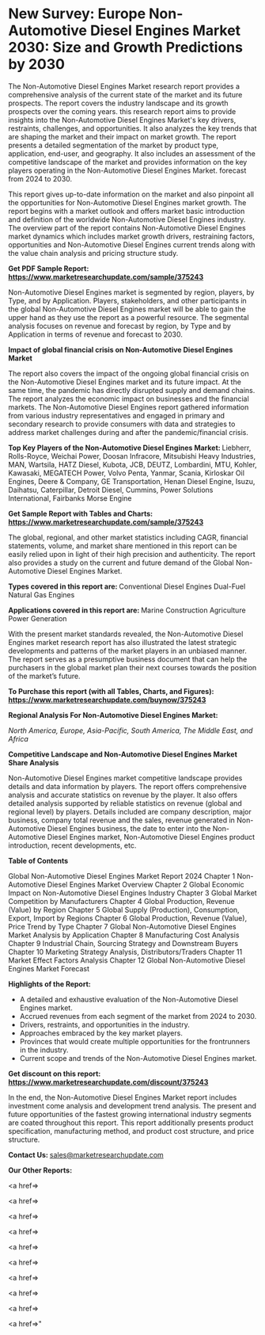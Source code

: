 # New Survey: Europe Non-Automotive Diesel Engines Market 2030: Size and Growth Predictions by 2030

The Non-Automotive Diesel Engines Market research report provides a comprehensive analysis of the current state of the market and its future prospects. The report covers the industry landscape and its growth prospects over the coming years. this research report aims to provide insights into the Non-Automotive Diesel Engines Market's key drivers, restraints, challenges, and opportunities. It also analyzes the key trends that are shaping the market and their impact on market growth. The report presents a detailed segmentation of the market by product type, application, end-user, and geography. It also includes an assessment of the competitive landscape of the market and provides information on the key players operating in the Non-Automotive Diesel Engines Market. forecast from 2024 to 2030.

This report gives up-to-date information on the market and also pinpoint all the opportunities for Non-Automotive Diesel Engines market growth. The report begins with a market outlook and offers market basic introduction and definition of the worldwide Non-Automotive Diesel Engines industry. The overview part of the report contains Non-Automotive Diesel Engines market dynamics which includes market growth drivers, restraining factors, opportunities and Non-Automotive Diesel Engines current trends along with the value chain analysis and pricing structure study.

<strong><b>Get PDF Sample Report: <a href=https://www.marketresearchupdate.com/sample/375243>https://www.marketresearchupdate.com/sample/375243</a></b></strong>

Non-Automotive Diesel Engines market is segmented by region, players, by Type, and by Application. Players, stakeholders, and other participants in the global Non-Automotive Diesel Engines market will be able to gain the upper hand as they use the report as a powerful resource. The segmental analysis focuses on revenue and forecast by region, by Type and by Application in terms of revenue and forecast to 2030.

<strong><b>Impact of global financial crisis on Non-Automotive Diesel Engines Market</b></strong>

The report also covers the impact of the ongoing global financial crisis on the Non-Automotive Diesel Engines market and its future impact. At the same time, the pandemic has directly disrupted supply and demand chains. The report analyzes the economic impact on businesses and the financial markets. The Non-Automotive Diesel Engines report gathered information from various industry representatives and engaged in primary and secondary research to provide consumers with data and strategies to address market challenges during and after the pandemic/financial crisis.

<strong><b>Top Key Players of the Non-Automotive Diesel Engines Market:
</b></strong>Liebherr, Rolls-Royce, Weichai Power, Doosan Infracore, Mitsubishi Heavy Industries, MAN, Wartsila, HATZ Diesel, Kubota, JCB, DEUTZ, Lombardini, MTU, Kohler, Kawasaki, MEGATECH Power, Volvo Penta, Yanmar, Scania, Kirloskar Oil Engines, Deere & Company, GE Transportation, Henan Diesel Engine, Isuzu, Daihatsu, Caterpillar, Detroit Diesel, Cummins, Power Solutions International, Fairbanks Morse Engine<strong><b>
</b></strong>

<strong><b>Get Sample Report with Tables and Charts: <a href=https://www.marketresearchupdate.com/sample/375243>https://www.marketresearchupdate.com/sample/375243</a></b></strong>

The global, regional, and other market statistics including CAGR, financial statements, volume, and market share mentioned in this report can be easily relied upon in light of their high precision and authenticity. The report also provides a study on the current and future demand of the Global Non-Automotive Diesel Engines Market.

<strong><b>Types covered in this report are:
</b></strong>Conventional Diesel Engines
Dual-Fuel Natural Gas Engines<strong><b>
</b></strong>

<strong><b>Applications covered in this report are:
</b></strong>Marine
Construction
Agriculture
Power Generation<strong><b>
</b></strong>

With the present market standards revealed, the Non-Automotive Diesel Engines market research report has also illustrated the latest strategic developments and patterns of the market players in an unbiased manner. The report serves as a presumptive business document that can help the purchasers in the global market plan their next courses towards the position of the market’s future.

<strong><b>To Purchase this report (with all Tables, Charts, and Figures): <a href=https://www.marketresearchupdate.com/buynow/375243>https://www.marketresearchupdate.com/buynow/375243</a></b></strong>

<strong><b>Regional Analysis For Non-Automotive Diesel Engines Market:</b></strong>

<em><i>North America, Europe, Asia-Pacific, South America, The Middle East, and Africa</i></em>

<strong><b>Competitive Landscape and Non-Automotive Diesel Engines Market Share Analysis</b></strong>

Non-Automotive Diesel Engines market competitive landscape provides details and data information by players. The report offers comprehensive analysis and accurate statistics on revenue by the player. It also offers detailed analysis supported by reliable statistics on revenue (global and regional level) by players. Details included are company description, major business, company total revenue and the sales, revenue generated in Non-Automotive Diesel Engines business, the date to enter into the Non-Automotive Diesel Engines market, Non-Automotive Diesel Engines product introduction, recent developments, etc.

<strong><b>Table of Contents</b></strong>

Global Non-Automotive Diesel Engines Market Report 2024
Chapter 1 Non-Automotive Diesel Engines Market Overview
Chapter 2 Global Economic Impact on Non-Automotive Diesel Engines Industry
Chapter 3 Global Market Competition by Manufacturers
Chapter 4 Global Production, Revenue (Value) by Region
Chapter 5 Global Supply (Production), Consumption, Export, Import by Regions
Chapter 6 Global Production, Revenue (Value), Price Trend by Type
Chapter 7 Global Non-Automotive Diesel Engines Market Analysis by Application
Chapter 8 Manufacturing Cost Analysis
Chapter 9 Industrial Chain, Sourcing Strategy and Downstream Buyers
Chapter 10 Marketing Strategy Analysis, Distributors/Traders
Chapter 11 Market Effect Factors Analysis
Chapter 12 Global Non-Automotive Diesel Engines Market Forecast

<strong><b>Highlights of the Report:</b></strong>

- A detailed and exhaustive evaluation of the Non-Automotive Diesel Engines market.
- Accrued revenues from each segment of the market from 2024 to 2030.
- Drivers, restraints, and opportunities in the industry.
- Approaches embraced by the key market players.
- Provinces that would create multiple opportunities for the frontrunners in the industry.
- Current scope and trends of the Non-Automotive Diesel Engines market.

<strong><b>Get discount on this report: <a href=https://www.marketresearchupdate.com/discount/375243>https://www.marketresearchupdate.com/discount/375243</a></b></strong>

In the end, the Non-Automotive Diesel Engines Market report includes investment come analysis and development trend analysis. The present and future opportunities of the fastest growing international industry segments are coated throughout this report. This report additionally presents product specification, manufacturing method, and product cost structure, and price structure.

<strong><b>Contact Us:
</b></strong>sales@marketresearchupdate.com

<strong>Our Other Reports:</strong>

<a href=></a>

<a href=></a>

<a href=></a>

<a href=></a>

<a href=></a>

<a href=></a>

<a href=></a>

<a href=></a>

<a href=></a>

<a href=></a>"
